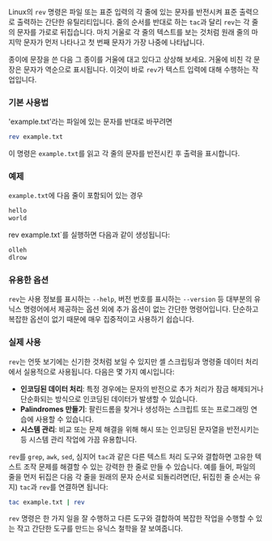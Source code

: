 Linux의 `rev` 명령은 파일 또는 표준 입력의 각 줄에 있는 문자를 반전시켜 표준 출력으로 출력하는 간단한 유틸리티입니다. 줄의 순서를 반대로 하는 `tac`과 달리 `rev`는 각 줄의 문자를 가로로 뒤집습니다. 마치 거울로 각 줄의 텍스트를 보는 것처럼 원래 줄의 마지막 문자가 먼저 나타나고 첫 번째 문자가 가장 나중에 나타납니다.

종이에 문장을 쓴 다음 그 종이를 거울에 대고 있다고 상상해 보세요. 거울에 비친 각 문장은 문자가 역순으로 표시됩니다. 이것이 바로 `rev`가 텍스트 입력에 대해 수행하는 작업입니다.

### 기본 사용법

'example.txt'라는 파일에 있는 문자를 반대로 바꾸려면

```bash
rev example.txt
```

이 명령은 `example.txt`를 읽고 각 줄의 문자를 반전시킨 후 출력을 표시합니다.

### 예제

`example.txt`에 다음 줄이 포함되어 있는 경우

```bash
hello
world
```

rev example.txt`를 실행하면 다음과 같이 생성됩니다:

```bash
olleh
dlrow
```

### 유용한 옵션

`rev`는 사용 정보를 표시하는 `--help`, 버전 번호를 표시하는 `--version` 등 대부분의 유닉스 명령어에서 제공하는 옵션 외에 추가 옵션이 없는 간단한 명령어입니다. 단순하고 복잡한 옵션이 없기 때문에 매우 집중적이고 사용하기 쉽습니다.

### 실제 사용

`rev`는 언뜻 보기에는 신기한 것처럼 보일 수 있지만 셸 스크립팅과 명령줄 데이터 처리에서 실용적으로 사용됩니다. 다음은 몇 가지 예시입니다:

- **인코딩된 데이터 처리**: 특정 경우에는 문자의 반전으로 추가 처리가 잠금 해제되거나 단순화되는 방식으로 인코딩된 데이터가 발생할 수 있습니다.
- **Palindromes 만들기**: 팔린드롬을 찾거나 생성하는 스크립트 또는 프로그래밍 연습에 사용할 수 있습니다.
- **시스템 관리**: 비교 또는 문제 해결을 위해 해시 또는 인코딩된 문자열을 반전시키는 등 시스템 관리 작업에 가끔 유용합니다.

`rev`를 `grep`, `awk`, `sed`, 심지어 `tac`과 같은 다른 텍스트 처리 도구와 결합하면 고유한 텍스트 조작 문제를 해결할 수 있는 강력한 한 줄로 만들 수 있습니다. 예를 들어, 파일의 줄을 먼저 뒤집은 다음 각 줄을 원래의 문자 순서로 되돌리려면(단, 뒤집힌 줄 순서는 유지) `tac`과 `rev`를 연결하면 됩니다:

```bash
tac example.txt | rev
```

`rev` 명령은 한 가지 일을 잘 수행하고 다른 도구와 결합하여 복잡한 작업을 수행할 수 있는 작고 간단한 도구를 만드는 유닉스 철학을 잘 보여줍니다.
